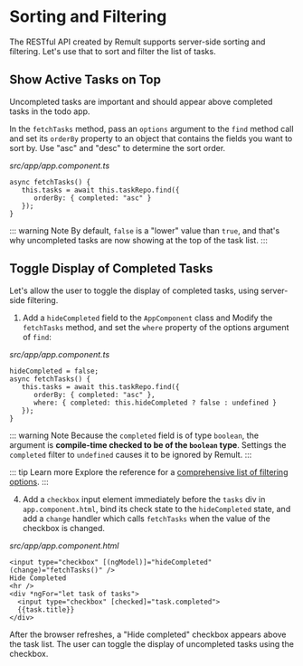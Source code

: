 # Sorting and Filtering
The RESTful API created by Remult supports server-side sorting and filtering. Let's use that to sort and filter the list of tasks.

## Show Active Tasks on Top
Uncompleted tasks are important and should appear above completed tasks in the todo app. 

In the `fetchTasks` method, pass an `options` argument to the `find` method call and set its `orderBy` property to an object that contains the fields you want to sort by.
Use "asc" and "desc" to determine the sort order.

*src/app/app.component.ts*
```ts{3}
async fetchTasks() {
   this.tasks = await this.taskRepo.find({
      orderBy: { completed: "asc" }
   });
}
```

::: warning Note
By default, `false` is a "lower" value than `true`, and that's why uncompleted tasks are now showing at the top of the task list.
:::
## Toggle Display of Completed Tasks
Let's allow the user to toggle the display of completed tasks, using server-side filtering.

1. Add a `hideCompleted` field to the `AppComponent` class and Modify the `fetchTasks` method, and set the `where` property of the options argument of `find`:

*src/app/app.component.ts*
```ts{5}
hideCompleted = false;
async fetchTasks() {
   this.tasks = await this.taskRepo.find({
      orderBy: { completed: "asc" },
      where: { completed: this.hideCompleted ? false : undefined }
   });
}
```

::: warning Note
Because the `completed` field is of type `boolean`, the argument is **compile-time checked to be of the `boolean` type**. Settings the `completed` filter to `undefined` causes it to be ignored by Remult.
:::

::: tip Learn more
Explore the reference for a [comprehensive list of filtering options](../../docs/entityFilter.md).
:::

4. Add a `checkbox` input element immediately before the `tasks` div in `app.component.html`, bind its check state to the `hideCompleted` state, and add a `change` handler which calls `fetchTasks` when the value of the checkbox is changed.

*src/app/app.component.html*
```html{1-3}
<input type="checkbox" [(ngModel)]="hideCompleted" (change)="fetchTasks()" />
Hide Completed
<hr />
<div *ngFor="let task of tasks">
  <input type="checkbox" [checked]="task.completed">
  {{task.title}}
</div>
```

After the browser refreshes, a "Hide completed" checkbox appears above the task list. The user can toggle the display of uncompleted tasks using the checkbox.

